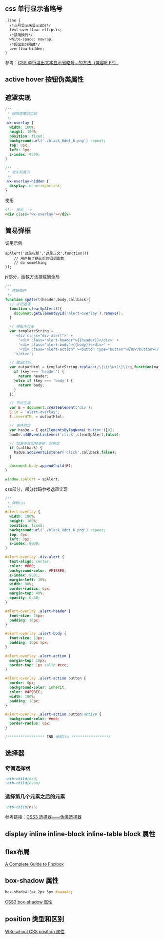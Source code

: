 ## css 单行显示省略号
```csss
.line {
  /*点号显示未显示部分*/
  text-overflow: ellipsis;
  /*禁用换行*/
  white-space: nowrap;
  /*超出部分隐藏*/
  overflow:hidden;
}
```
参考：[CSS 单行溢出文本显示省略号...的方法（兼容IE FF）](http://www.cnblogs.com/hlz789456123/archive/2009/02/18/1392972.html)



## active hover 按钮伪类属性



## 遮罩实现
```css
/**
 * 提醒遮罩层实现
 */
.wx-overlay {
  width: 100%;
  height: 100%;
  position: fixed;
  background:url('./black_0dot_6.png') repeat;
  top: 0px;
  left: 0px;
  z-index: 9999;
}

/**
 * 消失和展示
 */
.wx-overlay-hidden {
  display: none!important;
}
```
使用
```html
<!-- 展示 -->
<div class="wx-overlay"></div>
```

## 简易弹框
调用示例
```
spAlert('这是标题','这是正文',function(){
    // 用户按了确认后的回调函数
    // do something
});
```

js部分，函数方法挂载到全局
```javascript
/**
 * 弹框插件
 */
function spAlert(header,body,callback){
  // 关闭遮罩
  function clearSpAlert(){
    document.getElementById('alert-overlay').remove();
  }

  // 模板字符串
  var templateString =
    '<div class="div-alert">' +
      '<div class="alert-header">{{header}}</div>' +
      '<div class="alert-body">{{body}}</div>' +
      '<div class="alert-action" ><button type="button">好的</button></div>' +
    '</div>';

  // 输出html
  var outputHtml = templateString.replace(/\{\{(\w+)\}\}/g,function(match,key){
    if (key === 'header') {
      return header;
    }else if (key === 'body') {
      return body;
    }
  });

  // 节点生成
  var E = document.createElement('div');
  E.id = 'alert-overlay';
  E.innerHTML = outputHtml;

  // 事件绑定
  var haoDe = E.getElementsByTagName('button')[0];
  haoDe.addEventListener('click',clearSpAlert,false);

  // 如果存在回掉事件，则绑定
  if (callback) {
    haoDe.addEventListener('click',callback,false);
  }

  document.body.appendChild(E);
}

window.spAlert = spAlert;
```

css部分，部分代码参考遮罩实现
```css
/**
 * 弹框css
 */
#alert-overlay {
  width: 100%;
  height: 100%;
  position: fixed;
  background:url('./black_0dot_6.png') repeat;
  top: 0px;
  left: 0px;
  z-index: 9000;
}

#alert-overlay .div-alert {
  text-align: center;
  color: #000;
  background-color: #F1E8E8;
  z-index: 9001;
  margin-left: 10%;
  width: 80%;
  border-radius: 6px;
  margin-top: 40%;
  opacity: 0.88;
}

#alert-overlay .alert-header {
  font-size: 16px;
  padding: 10px;
}

#alert-overlay .alert-body {
  font-size: 13px;
  padding: 10px 5px;
}

#alert-overlay .alert-action {
  margin-top: 10px;
  border-top: 1px solid #ccc;
}

#alert-overlay .alert-action button {
  border: 0px;
  background-color: inherit;
  color: #4F98EC;
  width: 100%;
  padding: 10px;
}

#alert-overlay .alert-action button:active {
  background-color: #eee;
  border-radius: 6px;
}

/***************** END 弹框Css *****************/
```




## 选择器
### 奇偶选择器
```css
:nth-child(odd)
:nth-child(even)
```

### 选择第几个元素之后的元素
```css
:nth-child(n+5)
```

参考链接：[CSS3 选择器——伪类选择器](http://www.w3cplus.com/css3/pseudo-class-selector)


## display inline inline-block inline-table block 属性

## flex布局
[A Complete Guide to Flexbox](https://css-tricks.com/snippets/css/a-guide-to-flexbox/)

## box-shadow 属性
```css
box-shadow:2px 2px 3px #aaaaaa;
```
[CSS3 box-shadow 属性](http://www.w3school.com.cn/cssref/pr_box-shadow.asp)


## position 类型和区别
[W3cschool CSS position 属性](http://www.w3school.com.cn/cssref/pr_class_position.asp)